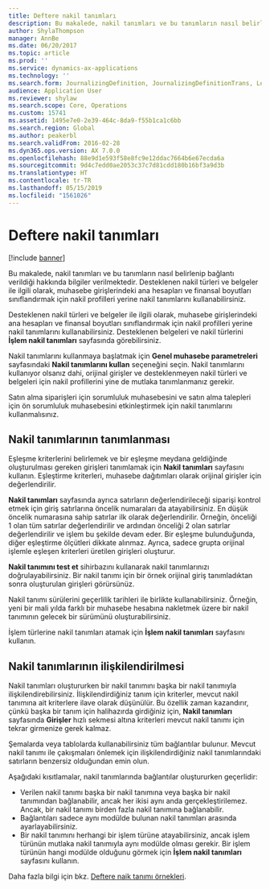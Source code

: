 ```yaml
---
title: Deftere nakil tanımları
description: Bu makalede, nakil tanımları ve bu tanımların nasıl belirlenip bağlantı verildiği hakkında bilgiler verilmektedir. Desteklenen nakil türleri ve belgeler ile ilgili olarak, muhasebe girişlerindeki ana hesapları ve finansal boyutları sınıflandırmak için nakil profilleri yerine nakil tanımlarını kullanabilirsiniz.
author: ShylaThompson
manager: AnnBe
ms.date: 06/20/2017
ms.topic: article
ms.prod: ''
ms.service: dynamics-ax-applications
ms.technology: ''
ms.search.form: JournalizingDefinition, JournalizingDefinitionTrans, LedgerParameters
audience: Application User
ms.reviewer: shylaw
ms.search.scope: Core, Operations
ms.custom: 15741
ms.assetid: 1495e7e0-2e39-464c-8da9-f55b1ca1c6bb
ms.search.region: Global
ms.author: peakerbl
ms.search.validFrom: 2016-02-28
ms.dyn365.ops.version: AX 7.0.0
ms.openlocfilehash: 88e9d1e593f58e8fc9e12ddac7664b6e67ecda6a
ms.sourcegitcommit: 9d4c7edd0ae2053c37c7d81cdd180b16bf3a9d3b
ms.translationtype: HT
ms.contentlocale: tr-TR
ms.lasthandoff: 05/15/2019
ms.locfileid: "1561026"
---
```

# <a name="posting-definitions"></a>Deftere nakil tanımları

[!include [banner](../includes/banner.md)]

Bu makalede, nakil tanımları ve bu tanımların nasıl belirlenip bağlantı verildiği hakkında bilgiler verilmektedir. Desteklenen nakil türleri ve belgeler ile ilgili olarak, muhasebe girişlerindeki ana hesapları ve finansal boyutları sınıflandırmak için nakil profilleri yerine nakil tanımlarını kullanabilirsiniz.

Desteklenen nakil türleri ve belgeler ile ilgili olarak, muhasebe girişlerindeki ana hesapları ve finansal boyutları sınıflandırmak için nakil profilleri yerine nakil tanımlarını kullanabilirsiniz. Desteklenen belgeleri ve nakil türlerini **İşlem nakil tanımları** sayfasında görebilirsiniz. 

Nakil tanımlarını kullanmaya başlatmak için **Genel muhasebe parametreleri** sayfasındaki **Nakil tanımlarını kullan** seçeneğini seçin. Nakil tanımlarını kullanıyor olsanız dahi, orijinal girişler ve desteklenmeyen nakil türleri ve belgeleri için nakil profillerini yine de mutlaka tanımlanmanız gerekir. 

Satın alma siparişleri için sorumluluk muhasebesini ve satın alma talepleri için ön sorumluluk muhasebesini etkinleştirmek için nakil tanımlarını kullanmalısınız.

## <a name="defining-posting-definitions"></a>Nakil tanımlarının tanımlanması
Eşleşme kriterlerini belirlemek ve bir eşleşme meydana geldiğinde oluşturulması gereken girişleri tanımlamak için **Nakil tanımları** sayfasını kullanın. Eşleştirme kriterleri, muhasebe dağıtımları olarak orijinal girişler için değerlendirilir. 

**Nakil tanımları** sayfasında ayrıca satırların değerlendirileceği siparişi kontrol etmek için giriş satırlarına öncelik numaraları da atayabilirsiniz. En düşük öncelik numarasına sahip satırlar ilk olarak değerlendirilir. Örneğin, önceliği 1 olan tüm satırlar değerlendirilir ve ardından önceliği 2 olan satırlar değerlendirilir ve işlem bu şekilde devam eder. Bir eşleşme bulunduğunda, diğer eşleştirme ölçütleri dikkate alınmaz. Ayrıca, sadece grupta orijinal işlemle eşleşen kriterleri üretilen girişleri oluşturur. 

**Nakil tanımını test et** sihirbazını kullanarak nakil tanımlarınızı doğrulayabilirsiniz. Bir nakil tanımı için bir örnek orijinal giriş tanımladıktan sonra oluşturulan girişleri görürsünüz. 

Nakil tanımı sürülerini geçerlilik tarihleri ile birlikte kullanabilirsiniz. Örneğin, yeni bir mali yılda farklı bir muhasebe hesabına nakletmek üzere bir nakil tanımının gelecek bir sürümünü oluşturabilirsiniz. 

İşlem türlerine nakil tanımları atamak için **İşlem nakil tanımları** sayfasını kullanın.

## <a name="linking-posting-definitions"></a>Nakil tanımlarının ilişkilendirilmesi
Nakil tanımları oluştururken bir nakil tanımını başka bir nakil tanımıyla ilişkilendirebilirsiniz. İlişkilendirdiğiniz tanım için kriterler, mevcut nakil tanımına ait kriterlere ilave olarak düşünülür. Bu özellik zaman kazandırır, çünkü başka bir tanım için halihazırda girdiğiniz için, **Nakil tanımları** sayfasında **Girişler** hızlı sekmesi altına kriterleri mevcut nakil tanımı için tekrar girmenize gerek kalmaz. 

Şemalarda veya tablolarda kullanabilirsiniz tüm bağlantılar bulunur. Mevcut nakil tanımı ile çakışmaları önlemek için ilişkilendirdiğiniz nakil tanımlarındaki satırların benzersiz olduğundan emin olun. 

Aşağıdaki kısıtlamalar, nakil tanımlarında bağlantılar oluştururken geçerlidir:

-   Verilen nakil tanımı başka bir nakil tanımına veya başka bir nakil tanımından bağlanabilir, ancak her ikisi aynı anda gerçekleştirilemez. Ancak, bir nakil tanımı birden fazla nakil tanımına bağlanabilir.
-   Bağlantıları sadece aynı modülde bulunan nakil tanımları arasında ayarlayabilirsiniz.
-   Bir nakil tanımını herhangi bir işlem türüne atayabilirsiniz, ancak işlem türünün mutlaka nakil tanımıyla aynı modülde olması gerekir. Bir işlem türünün hangi modülde olduğunu görmek için **İşlem nakil tanımları** sayfasını kullanın.


Daha fazla bilgi için bkz. [Deftere naik tanımı örnekleri](example-posting-definitions.md). 


